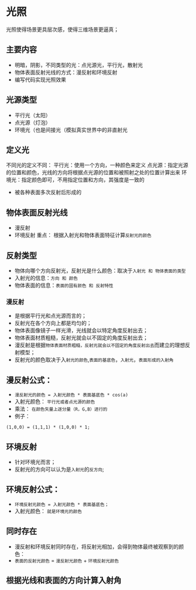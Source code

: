 # 光照
光照使得场景更具层次感，使得三维场景更逼真；

## 主要内容
- 明暗，阴影，不同类型的光：点光源光，平行光，散射光
- 物体表面反射光线的方式：漫反射和环境反射
- 编写代码实现光照效果

## 光源类型
- 平行光（太阳）
- 点光源（灯泡）
- 环境光（也是间接光（模拟真实世界中的非直射光

## 定义光
不同光的定义不同：
平行光：使用一个方向，一种颜色来定义
点光源：指定光源的位置和颜色，光线的方向将根据点光源的位置和被照射之处的位置计算出来
环境光：指定颜色即可，不用指定位置和方向，其强度是一致的
  - 被各种表面多次反射后形成的

## 物体表面反射光线
- 漫反射
- 环境反射
重点： 根据入射光和物体表面特征计算`反射光的颜色`

## 反射类型
- 物体向哪个方向反射光，反射光是什么颜色：取决于`入射光 和 物体表面的类型`
- 入射光的信息：`方向 和 颜色`
- 物体表面的信息：`表面的固有颜色 和 反射特性`

### 漫反射
- 是根据平行光和点光源而言的；
- 反射光在各个方向上都是均匀的；
- 物体表面像镜子一样光滑，光线就会以特定角度反射出去；
- 物体表面材质粗糙，反射光就会以不固定的角度反射出去；
- 漫反射是根据`物体表面材质粗糙，反射光就会以不固定的角度反射出去`而建立的理想反射模型；
- 反射光的颜色取决于入`射光的颜色`,`表面的基底色`，`入射光`，`表面形成的入射角`

## 漫反射公式：
- `漫反射光的颜色 = 入射光颜色 * 表面基底色 * cos(a)`
- 入射光颜色： `平行光或者点光源的颜色`
- 乘法： `在颜色矢量上逐分量（R，G,B）进行的`
- 例子：
```
(1,0,0) = (1,1,1) * (1,0,0) * 1;
```

## 环境反射
- 针对环境光而言；
- 反射光的方向可以认为是`入射光`的`反方向`;

## 环境反射公式：
- `环境反射光颜色 = 入射光颜色 * 表面基底色；`
- 入射光颜色： `就是环境光的颜色`

## 同时存在
- 漫反射和环境反射同时存在，将反射光相加，会得到物体最终被观察到的颜色：
- `表面的反射光颜色` = `漫反射光颜色` + `环境反射光颜色`

## 根据光线和表面的方向计算入射角